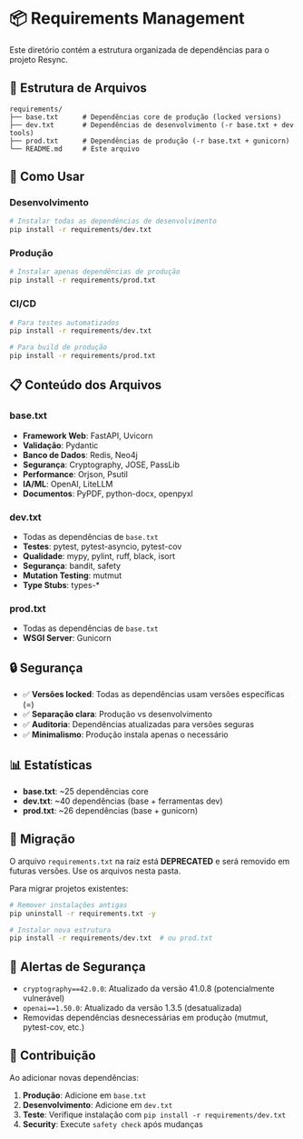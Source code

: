 # 📦 Requirements Management

Este diretório contém a estrutura organizada de dependências para o projeto Resync.

## 📁 Estrutura de Arquivos

```
requirements/
├── base.txt      # Dependências core de produção (locked versions)
├── dev.txt       # Dependências de desenvolvimento (-r base.txt + dev tools)
├── prod.txt      # Dependências de produção (-r base.txt + gunicorn)
└── README.md     # Este arquivo
```

## 🚀 Como Usar

### Desenvolvimento
```bash
# Instalar todas as dependências de desenvolvimento
pip install -r requirements/dev.txt
```

### Produção
```bash
# Instalar apenas dependências de produção
pip install -r requirements/prod.txt
```

### CI/CD
```bash
# Para testes automatizados
pip install -r requirements/dev.txt

# Para build de produção
pip install -r requirements/prod.txt
```

## 📋 Conteúdo dos Arquivos

### base.txt
- **Framework Web**: FastAPI, Uvicorn
- **Validação**: Pydantic
- **Banco de Dados**: Redis, Neo4j
- **Segurança**: Cryptography, JOSE, PassLib
- **Performance**: Orjson, Psutil
- **IA/ML**: OpenAI, LiteLLM
- **Documentos**: PyPDF, python-docx, openpyxl

### dev.txt
- Todas as dependências de `base.txt`
- **Testes**: pytest, pytest-asyncio, pytest-cov
- **Qualidade**: mypy, pylint, ruff, black, isort
- **Segurança**: bandit, safety
- **Mutation Testing**: mutmut
- **Type Stubs**: types-*

### prod.txt
- Todas as dependências de `base.txt`
- **WSGI Server**: Gunicorn

## 🔒 Segurança

- ✅ **Versões locked**: Todas as dependências usam versões específicas (=)
- ✅ **Separação clara**: Produção vs desenvolvimento
- ✅ **Auditoria**: Dependências atualizadas para versões seguras
- ✅ **Minimalismo**: Produção instala apenas o necessário

## 📊 Estatísticas

- **base.txt**: ~25 dependências core
- **dev.txt**: ~40 dependências (base + ferramentas dev)
- **prod.txt**: ~26 dependências (base + gunicorn)

## 🔄 Migração

O arquivo `requirements.txt` na raiz está **DEPRECATED** e será removido em futuras versões. Use os arquivos nesta pasta.

Para migrar projetos existentes:
```bash
# Remover instalações antigas
pip uninstall -r requirements.txt -y

# Instalar nova estrutura
pip install -r requirements/dev.txt  # ou prod.txt
```

## 🚨 Alertas de Segurança

- `cryptography==42.0.0`: Atualizado da versão 41.0.8 (potencialmente vulnerável)
- `openai==1.50.0`: Atualizado da versão 1.3.5 (desatualizada)
- Removidas dependências desnecessárias em produção (mutmut, pytest-cov, etc.)

## 🤝 Contribuição

Ao adicionar novas dependências:

1. **Produção**: Adicione em `base.txt`
2. **Desenvolvimento**: Adicione em `dev.txt`
3. **Teste**: Verifique instalação com `pip install -r requirements/dev.txt`
4. **Security**: Execute `safety check` após mudanças

